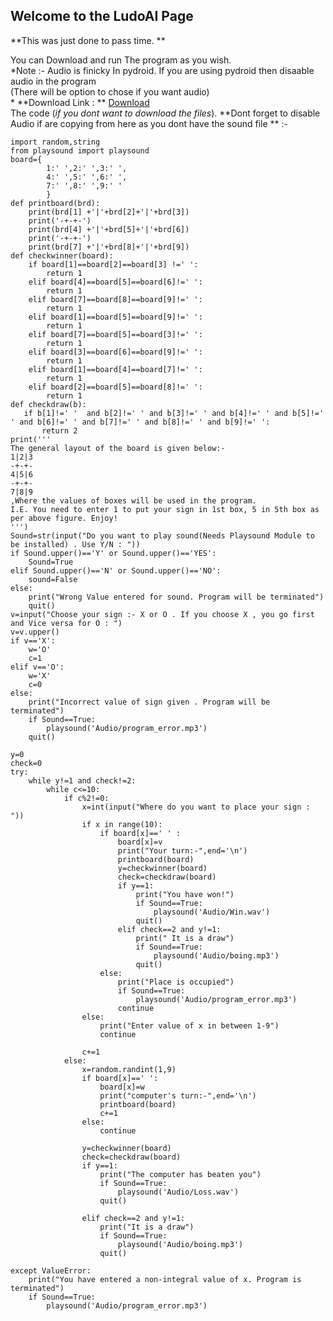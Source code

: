 ## Welcome to the LudoAI Page

**This was just done to pass time. **                                

You can Download and run The program as you wish.                                                   
*Note :- Audio is finicky In pydroid. If you are using pydroid then disaable audio in the program                                         
(There will be option to chose if you want audio)                                
*
**Download Link : ** [Download](https://github.com/XCalibur5678/TicTacToe/releases/tag/Download)                                  
The code (*if you dont want to download the files*). **Dont forget to disable Audio if are copying from here as you dont have the sound file ** :-                                      

```
import random,string
from playsound import playsound
board={
        1:' ',2:' ',3:' ',
        4:' ',5:' ',6:' ',
        7:' ',8:' ',9:' '
        }
def printboard(brd):
    print(brd[1] +'|'+brd[2]+'|'+brd[3])
    print('-+-+-')
    print(brd[4] +'|'+brd[5]+'|'+brd[6])
    print('-+-+-')
    print(brd[7] +'|'+brd[8]+'|'+brd[9])
def checkwinner(board):
    if board[1]==board[2]==board[3] !=' ':
        return 1
    elif board[4]==board[5]==board[6]!=' ':
        return 1
    elif board[7]==board[8]==board[9]!=' ':
        return 1
    elif board[1]==board[5]==board[9]!=' ':
        return 1
    elif board[7]==board[5]==board[3]!=' ':
        return 1
    elif board[3]==board[6]==board[9]!=' ':
        return 1
    elif board[1]==board[4]==board[7]!=' ':
        return 1
    elif board[2]==board[5]==board[8]!=' ':
        return 1
def checkdraw(b):
   if b[1]!=' '  and b[2]!=' ' and b[3]!=' ' and b[4]!=' ' and b[5]!=' ' and b[6]!=' ' and b[7]!=' ' and b[8]!=' ' and b[9]!=' ':
       return 2
print('''
The general layout of the board is given below:-
1|2|3
-+-+-
4|5|6
-+-+-
7|8|9
,Where the values of boxes will be used in the program.
I.E. You need to enter 1 to put your sign in 1st box, 5 in 5th box as per above figure. Enjoy!
''')
Sound=str(input("Do you want to play sound(Needs Playsound Module to be installed) . Use Y/N : "))
if Sound.upper()=='Y' or Sound.upper()=='YES':
    Sound=True
elif Sound.upper()=='N' or Sound.upper()=='NO':
    sound=False
else:
    print("Wrong Value entered for sound. Program will be terminated")
    quit()
v=input("Choose your sign :- X or O . If you choose X , you go first and Vice versa for O : ")
v=v.upper()
if v=='X':
    w='O'
    c=1
elif v=='O':
    w='X'
    c=0
else:
    print("Incorrect value of sign given . Program will be terminated")
    if Sound==True:
        playsound('Audio/program_error.mp3')
    quit()

y=0
check=0
try:
    while y!=1 and check!=2:
        while c<=10:
            if c%2!=0:
                x=int(input("Where do you want to place your sign : "))     
                if x in range(10):
                    if board[x]==' ' :
                        board[x]=v
                        print("Your turn:-",end='\n')
                        printboard(board)
                        y=checkwinner(board)
                        check=checkdraw(board)
                        if y==1:
                            print("You have won!")
                            if Sound==True:
                                playsound('Audio/Win.wav')
                            quit()
                        elif check==2 and y!=1:
                            print(" It is a draw")
                            if Sound==True:
                                playsound('Audio/boing.mp3')
                            quit()
                    else:
                        print("Place is occupied")
                        if Sound==True:
                            playsound('Audio/program_error.mp3')
                        continue
                else:
                    print("Enter value of x in between 1-9")
                    continue
                    
                c+=1
            else:
                x=random.randint(1,9)
                if board[x]==' ':
                    board[x]=w
                    print("computer's turn:-",end='\n')
                    printboard(board)
                    c+=1          
                else:
                    continue
                               
                y=checkwinner(board)
                check=checkdraw(board)
                if y==1:
                    print("The computer has beaten you")
                    if Sound==True:
                        playsound('Audio/Loss.wav')
                    quit()
                
                elif check==2 and y!=1:
                    print("It is a draw")
                    if Sound==True:
                        playsound('Audio/boing.mp3')
                    quit()
                
except ValueError:
    print("You have entered a non-integral value of x. Program is terminated")
    if Sound==True:
        playsound('Audio/program_error.mp3')
```


